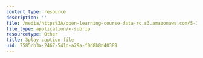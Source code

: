 ```yaml
---
content_type: resource
description: ''
file: /media/https%3A/open-learning-course-data-rc.s3.amazonaws.com/5-310-laboratory-chemistry-fall-2019/7585cb3a2467541da29af0d8b8d40389_sukzgrxfSx8.vtt
file_type: application/x-subrip
resourcetype: Other
title: 3play caption file
uid: 7585cb3a-2467-541d-a29a-f0d8b8d40389
---
```


